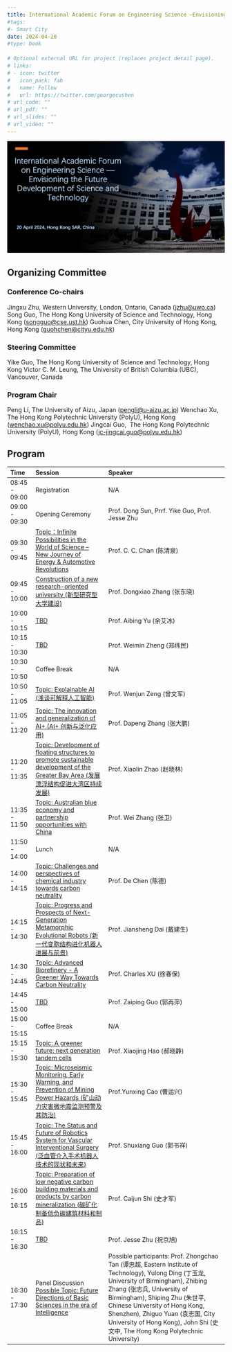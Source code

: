 ```yaml
---
title: International Academic Forum on Engineering Science —Envisioning the Future Development of Science and Technology 
#tags:
#- Smart City
date: 2024-04-20
#type: book

# Optional external URL for project (replaces project detail page).
# links:
# - icon: twitter
#   icon_pack: fab
#   name: Follow
#   url: https://twitter.com/georgecushen
# url_code: ""
# url_pdf: ""
# url_slides: ""
# url_video: ""
---
```


![](feature.png)

<!--more-->

## Organizing Committee

### Conference Co-chairs 
Jingxu Zhu, Western University, London, Ontario, Canada (jzhu@uwo.ca)
Song Guo, The Hong Kong University of Science and Technology, Hong Kong (songguo@cse.ust.hk)
Guohua Chen, City University of Hong Kong, Hong Kong (guohchen@cityu.edu.hk)

### Steering Committee
Yike Guo, The Hong Kong University of Science and Technology, Hong Kong
Victor C. M. Leung, The University of British Columbia (UBC), Vancouver, Canada 

### Program Chair
Peng Li, The University of Aizu, Japan (pengli@u-aizu.ac.jp)
Wenchao Xu,  The Hong Kong Polytechnic University (PolyU), Hong Kong (wenchao.xu@polyu.edu.hk)
Jingcai Guo,  The Hong Kong Polytechnic University (PolyU), Hong Kong (jc-jingcai.guo@polyu.edu.hk)
## Program 

| Time          | Session                                                      | Speaker                         |
| :------------ | :----------------------------------------------------------- | :------------------------------ |
| 08:45 - 09:00 | Registration                                              | N/A |
| 09:00 - 09:30 | Opening Ceremony | Prof. Dong Sun, Prrf. Yike Guo, Prof. Jesse Zhu           |
| 09:30 - 09:45 | [Topic：Infinite Possibilities in the World of Science – New Journey of Energy & Automotive Revolutions](talk1) | Prof. C. C. Chan (陈清泉)          |
| 09:45 - 10:00 | [Construction of a new research-oriented university (新型研究型大学建设)](talk2) | Prof. Dongxiao Zhang (张东晓)               |
| 10:00 - 10:15 | [TBD](talk3) | Prof. Aibing Yu (余艾冰)               |
| 10:15 - 10:30 | [TBD](talk4) | Prof. Weimin Zheng (郑纬民)            | 
| 10:30 - 10:50 | Coffee Break | N/A                |
| 10:50 - 11:05 | [Topic: Explainable AI (浅谈可解释人工智能)](talk5) | Prof. Wenjun Zeng (曾文军)                  |
| 11:05 - 11:20 | [Topic: The innovation and generalization of AI+ (AI+ 创新与泛化应用)](talk6) | Prof. Dapeng Zhang (张大鹏)                   |
| 11:20 - 11:35 | [Topic: Development of floating structures to promote sustainable development of the Greater Bay Area (发展漂浮结构促进大湾区持续发展)](talk7) | Prof. Xiaolin Zhao (赵晓林)                  |
| 11:35 - 11:50 | [Topic: Australian blue economy and partnership opportunities with China](talk8) | Prof. Wei Zhang (张卫)           |
| 11:50 - 14:00 | Lunch | N/A           |
| 14:00 - 14:15 | [Topic: Challenges and perspectives of chemical industry towards carbon neutrality](talk9) |  Prof. De Chen (陈德)            |
| 14:15 - 14:30 | [Topic: Progress and Prospects of Next-Generation Metamorphic Evolutional Robots (新一代变胞结构进化机器人进展与前景)](talk10) | Prof. Jiansheng Dai (戴建生)|
| 14:30 - 14:45 | [Topic: Advanced Biorefinery - A Greener Way Towards Carbon Neutrality](talk11) | Prof. Charles XU (徐春保)           |
| 14:45 - 15:00 | [TBD](talk12) | Prof. Zaiping Guo (郭再萍)          |
| 15:00 - 15:15 | Coffee Break | N/A |
| 15:15 - 15:30 | [Topic: A greener future: next generation tandem cells](talk13) | Prof. Xiaojing Hao (郝晓静)          |
| 15:30 - 15:45 | [Topic: Microseismic Monitoring, Early Warning, and Prevention of Mining Power Hazards (矿山动力灾害微地震监测预警及其防治)](talk14) | Prof.Yunxing Cao (曹运兴)         |
| 15:45 - 16:00 | [Topic: The Status and Future of Robotics System for Vascular Interventional Surgery (泛血管介入手术机器人技术的现状和未来)](talk15) | Prof. Shuxiang Guo (郭书祥)          |
| 16:00 - 16:15 | [Topic: Preparation of low negative carbon building materials and products by carbon mineralization (碳矿化制备低负碳建筑材料和制品)](talk16) | Prof. Caijun Shi (史才军)   |   
| 16:15 - 16:30 | [TBD](talk17) | Prof. Jesse Zhu (祝京旭)|
| 16:30 - 17:30 | Panel Discussion [ Possible Topic: Future Directions of Basic Sciences in the era of Intelligence](talk18) | Possible participants: Prof. Zhongchao Tan (谭忠超, Eastern Institute of Technology), Yulong Ding (丁玉龙, University of Birmingham), Zhibing Zhang (张志兵, University of Birmingham),  Shiping Zhu (朱世平, Chinese University of Hong Kong, Shenzhen), Zhiguo Yuan (袁志国, City University of Hong Kong), John Shi (史文中, The Hong Kong Polytechnic University) |

